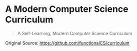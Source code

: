 # A Modern Computer Science Curriculum

> A Self-Learning, Modern Computer Science Curriculum

Original Source: https://github.com/functionalCS/curriculum
